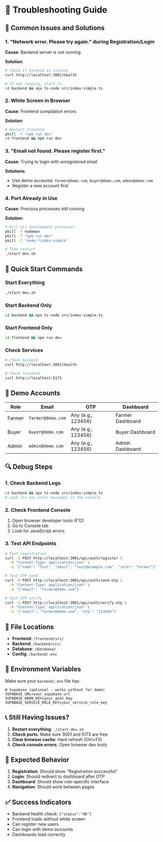# 🔧 Troubleshooting Guide

## 🚨 Common Issues and Solutions

### 1. "Network error. Please try again." during Registration/Login

**Cause**: Backend server is not running

**Solution**:
```bash
# Check if backend is running
curl http://localhost:3001/health

# If not running, start it:
cd backend && npx ts-node src/index-simple.ts
```

### 2. White Screen in Browser

**Cause**: Frontend compilation errors

**Solution**:
```bash
# Restart frontend
pkill -f "npm run dev"
cd frontend && npm run dev
```

### 3. "Email not found. Please register first."

**Cause**: Trying to login with unregistered email

**Solutions**:
- Use demo accounts: `farmer@demo.com`, `buyer@demo.com`, `admin@demo.com`
- Register a new account first

### 4. Port Already in Use

**Cause**: Previous processes still running

**Solution**:
```bash
# Kill all development processes
pkill -f nodemon
pkill -f "npm run dev"
pkill -f "node.*index-simple"

# Then restart
./start-dev.sh
```

## 🚀 Quick Start Commands

### Start Everything
```bash
./start-dev.sh
```

### Start Backend Only
```bash
cd backend && npx ts-node src/index-simple.ts
```

### Start Frontend Only
```bash
cd frontend && npm run dev
```

### Check Services
```bash
# Check backend
curl http://localhost:3001/health

# Check frontend
curl http://localhost:5173
```

## 📧 Demo Accounts

| Role  | Email | OTP | Dashboard |
|-------|-------|-----|-----------|
| Farmer | `farmer@demo.com` | Any (e.g., 123456) | Farmer Dashboard |
| Buyer | `buyer@demo.com` | Any (e.g., 123456) | Buyer Dashboard |
| Admin | `admin@demo.com` | Any (e.g., 123456) | Admin Dashboard |

## 🔍 Debug Steps

### 1. Check Backend Logs
```bash
cd backend && npx ts-node src/index-simple.ts
# Look for any error messages in the console
```

### 2. Check Frontend Console
1. Open browser developer tools (F12)
2. Go to Console tab
3. Look for JavaScript errors

### 3. Test API Endpoints
```bash
# Test registration
curl -X POST http://localhost:3001/api/auth/register \
  -H "Content-Type: application/json" \
  -d '{"name": "Test", "email": "test@example.com", "role": "farmer"}'

# Test OTP send
curl -X POST http://localhost:3001/api/auth/send-otp \
  -H "Content-Type: application/json" \
  -d '{"email": "farmer@demo.com"}'

# Test OTP verify
curl -X POST http://localhost:3001/api/auth/verify-otp \
  -H "Content-Type: application/json" \
  -d '{"email": "farmer@demo.com", "otp": "123456"}'
```

## 📁 File Locations

- **Frontend**: `/frontend/src/`
- **Backend**: `/backend/src/`
- **Database**: `/database/`
- **Config**: `/backend/.env`

## 🔧 Environment Variables

Make sure your `backend/.env` file has:
```env
# Supabase (optional - works without for demo)
SUPABASE_URL=your_supabase_url
SUPABASE_ANON_KEY=your_anon_key
SUPABASE_SERVICE_ROLE_KEY=your_service_role_key
```

## 📞 Still Having Issues?

1. **Restart everything**: `./start-dev.sh`
2. **Check ports**: Make sure 3001 and 5173 are free
3. **Clear browser cache**: Hard refresh (Ctrl+F5)
4. **Check console errors**: Open browser dev tools

## 🎯 Expected Behavior

1. **Registration**: Should show "Registration successful"
2. **Login**: Should redirect to dashboard after OTP
3. **Dashboard**: Should show role-specific interface
4. **Navigation**: Should work between pages

## ✅ Success Indicators

- Backend health check: `{"status":"OK"}`
- Frontend loads without white screen
- Can register new users
- Can login with demo accounts
- Dashboards load correctly
